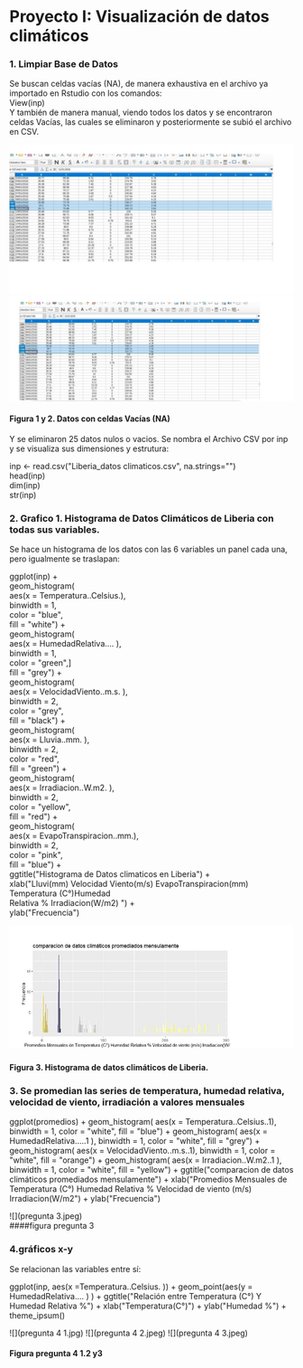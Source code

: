 # Proyecto I: Visualización de datos climáticos

### 1. Limpiar Base de Datos
Se buscan celdas vacías (NA), de manera exhaustiva en el archivo ya importado en Rstudio con los comandos:  
View(inp)     
Y también de manera manual, viendo todos los datos y se encontraron celdas Vacías, las cuales se eliminaron y posteriormente se subió el archivo en CSV.  


![](1.jpg)  
![](2.jpg) 
#### Figura 1 y 2. Datos con celdas Vacías  (NA)

Y se eliminaron 25 datos nulos o vacios.
Se nombra el Archivo CSV por inp y se visualiza sus dimensiones y estrutura:

inp <- read.csv("Liberia_datos climaticos.csv", na.strings="")   
head(inp)    
dim(inp)     
str(inp)       
 

### 2. Grafico 1. Histograma de Datos Climáticos de Liberia con todas sus variables. 

Se hace un histograma de los datos con las 6 variables un panel cada una, pero igualmente se traslapan:

ggplot(inp) +  
geom_histogram(  
aes(x = Temperatura..Celsius.),   
                 binwidth = 1,  
                 color = "blue",  
                 fill = "white") +   
  geom_histogram(   
    aes(x = HumedadRelativa....    ),  
                 binwidth = 1,  
                 color = "green",]  
                 fill = "grey") +  
  geom_histogram(    
    aes(x = VelocidadViento..m.s.  ),    
    binwidth = 2,  
    color = "grey",    
    fill = "black") +    
  geom_histogram(  
    aes(x = Lluvia..mm.            ),  
    binwidth = 2,   
    color = "red",  
    fill = "green") +  
  geom_histogram(  
    aes(x = Irradiacion..W.m2.     ),  
    binwidth = 2,   
    color = "yellow",  
    fill = "red") +   
  geom_histogram(  
    aes(x = EvapoTranspiracion..mm.),   
    binwidth = 2,  
    color = "pink",    
    fill = "blue") +  
  ggtitle("Histograma de Datos climaticos en Liberia") +  
  xlab("Lluvi(mm) Velocidad Viento(m/s) EvapoTranspiracion(mm) Temperatura (C°)Humedad  
Relativa % Irradiacion(W/m2)  ") +  
  ylab("Frecuencia")  
  
  
  
 ![](3.jpg)   
#### Figura 3. Histograma de datos climáticos de Liberia.


### 3. Se promedian las series de temperatura, humedad relativa, velocidad de viento, irradiación a valores mensuales 


ggplot(promedios) +
  geom_histogram(
    aes(x = Temperatura..Celsius..1), 
    binwidth = 1,
    color = "white",
    fill = "blue") + 
  geom_histogram(
      aes(x = HumedadRelativa.....1  ),
      binwidth = 1,
      color = "white",
      fill = "grey") +  
  geom_histogram(
        aes(x = VelocidadViento..m.s..1), 
        binwidth = 1,
        color = "white",
        fill = "orange") +
  geom_histogram(
    aes(x = Irradiacion..W.m2..1   ),
    binwidth = 1,
    color = "white",
    fill = "yellow") +
  ggtitle("comparacion de datos climáticos promediados mensulamente") +
  xlab("Promedios Mensuales de Temperatura (C°) Humedad Relativa % Velocidad de viento (m/s) Irradiacion(W/m2") + 
  ylab("Frecuencia")

![](pregunta 3.jpeg)   
####figura pregunta 3




### 4.gráficos x-y 
Se relacionan las variables entre sí:

ggplot(inp, aes(x =Temperatura..Celsius.  )) +
  geom_point(aes(y = HumedadRelativa....    )
  ) +
  ggtitle("Relación entre Temperatura (C°) Y Humedad Relativa %") +
  xlab("Temperatura(C°)") +
  ylab("Humedad %") +
  theme_ipsum()
  
  
  ![](pregunta 4 1.jpg)
  ![](pregunta 4 2.jpeg)
  ![](pregunta 4 3.jpeg)
#### Figura pregunta 4 1.2 y3


